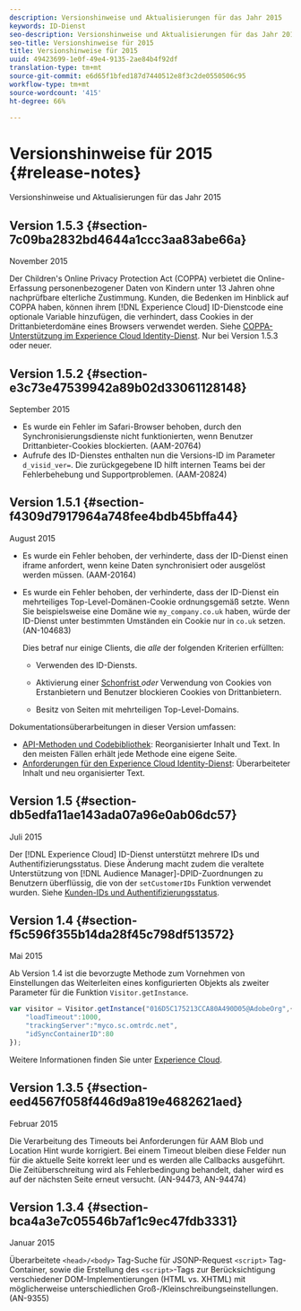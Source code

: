 ```yaml
---
description: Versionshinweise und Aktualisierungen für das Jahr 2015
keywords: ID-Dienst
seo-description: Versionshinweise und Aktualisierungen für das Jahr 2015
seo-title: Versionshinweise für 2015
title: Versionshinweise für 2015
uuid: 49423699-1e0f-49e4-9135-2ae84b4f92df
translation-type: tm+mt
source-git-commit: e6d65f1bfed187d7440512e8f3c2de0550506c95
workflow-type: tm+mt
source-wordcount: '415'
ht-degree: 66%

---
```



# Versionshinweise für 2015 {#release-notes}

Versionshinweise und Aktualisierungen für das Jahr 2015

## Version 1.5.3 {#section-7c09ba2832bd4644a1ccc3aa83abe66a}

November 2015

Der Children&#39;s Online Privacy Protection Act (COPPA) verbietet die Online-Erfassung personenbezogener Daten von Kindern unter 13 Jahren ohne nachprüfbare elterliche Zustimmung. Kunden, die Bedenken im Hinblick auf COPPA haben, können ihrem [!DNL Experience Cloud] ID-Dienstcode eine optionale Variable hinzufügen, die verhindert, dass Cookies in der Drittanbieterdomäne eines Browsers verwendet werden. Siehe [COPPA-Unterstützung im Experience Cloud Identity-Dienst](../reference/coppa.md#concept-d7ddf81bebd74f129661fcec1ca19413). Nur bei Version 1.5.3 oder neuer.

## Version 1.5.2 {#section-e3c73e47539942a89b02d33061128148}

September 2015

* Es wurde ein Fehler im Safari-Browser behoben, durch den Synchronisierungsdienste nicht funktionierten, wenn Benutzer Drittanbieter-Cookies blockierten. (AAM-20764)
* Aufrufe des ID-Dienstes enthalten nun die Versions-ID im Parameter `d_visid_ver=`. Die zurückgegebene ID hilft internen Teams bei der Fehlerbehebung und Supportproblemen. (AAM-20824)

## Version 1.5.1 {#section-f4309d7917964a748fee4bdb45bffa44}

August 2015

* Es wurde ein Fehler behoben, der verhinderte, dass der ID-Dienst einen iframe anfordert, wenn keine Daten synchronisiert oder ausgelöst werden müssen. (AAM-20164)
* Es wurde ein Fehler behoben, der verhinderte, dass der ID-Dienst ein mehrteiliges Top-Level-Domänen-Cookie ordnungsgemäß setzte. Wenn Sie beispielsweise eine Domäne wie `my_company.co.uk` haben, würde der ID-Dienst unter bestimmten Umständen ein Cookie nur in `co.uk` setzen. (AN-104683)

   Dies betraf nur einige Clients, die *alle* der folgenden Kriterien erfüllten:

   * Verwenden des ID-Diensts.
   * Aktivierung einer [Schonfrist ](../reference/analytics-reference/grace-period.md)*oder* Verwendung von Cookies von Erstanbietern und Benutzer blockieren Cookies von Drittanbietern.

   * Besitz von Seiten mit mehrteiligen Top-Level-Domains.

Dokumentationsüberarbeitungen in dieser Version umfassen:

* [API-Methoden und Codebibliothek](../library/library.md#concept-ff27497375644a898d47984aefb21c97): Reorganisierter Inhalt und Text. In den meisten Fällen erhält jede Methode eine eigene Seite.
* [Anforderungen für den Experience Cloud Identity-Dienst](../reference/requirements.md): Überarbeiteter Inhalt und neu organisierter Text.

## Version 1.5 {#section-db5edfa11ae143ada07a96e0ab06dc57}

Juli 2015

Der [!DNL Experience Cloud] ID-Dienst unterstützt mehrere IDs und Authentifizierungsstatus. Diese Änderung macht zudem die veraltete Unterstützung von [!DNL Audience Manager]-DPID-Zuordnungen zu Benutzern überflüssig, die von der `setCustomerIDs` Funktion verwendet wurden. Siehe [Kunden-IDs und Authentifizierungsstatus](../reference/authenticated-state.md).

## Version 1.4 {#section-f5c596f355b14da28f45c798df513572}

Mai 2015

Ab Version 1.4 ist die bevorzugte Methode zum Vornehmen von Einstellungen das Weiterleiten eines konfigurierten Objekts als zweiter Parameter für die Funktion `Visitor.getInstance`.

```js
var visitor = Visitor.getInstance("016D5C175213CCA80A490D05@AdobeOrg",{ 
    "loadTimeout":1000, 
    "trackingServer":"myco.sc.omtrdc.net", 
    "idSyncContainerID":80 
});
```

Weitere Informationen finden Sie unter [Experience Cloud](../implementation-guides/setup-analytics.md#concept-9ebbea85cb844a15b557be572cd142fd).

## Version 1.3.5 {#section-eed4567f058f446d9a819e4682621aed}

Februar 2015

Die Verarbeitung des Timeouts bei Anforderungen für AAM Blob und Location Hint wurde korrigiert. Bei einem Timeout bleiben diese Felder nun für die aktuelle Seite korrekt leer und es werden alle Callbacks ausgeführt. Die Zeitüberschreitung wird als Fehlerbedingung behandelt, daher wird es auf der nächsten Seite erneut versucht. (AN-94473, AN-94474)

## Version 1.3.4 {#section-bca4a3e7c05546b7af1c9ec47fdb3331}

Januar 2015

Überarbeitete `<head>/<body>` Tag-Suche für JSONP-Request `<script>` Tag-Container, sowie die Erstellung des `<script>`-Tags zur Berücksichtigung verschiedener DOM-Implementierungen (HTML vs. XHTML) mit möglicherweise unterschiedlichen Groß-/Kleinschreibungseinstellungen. (AN-9355)
